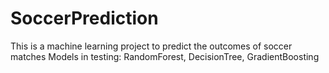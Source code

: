 # SoccerPrediction
This is a machine learning project to predict the outcomes of soccer matches
Models in testing: RandomForest, DecisionTree, GradientBoosting
